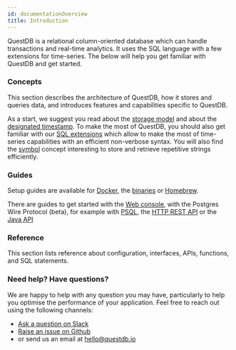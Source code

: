 ```yaml
---
id: documentationOverview
title: Introduction
---
```



QuestDB is a relational column-oriented database which can handle transactions and real-time analytics.
It uses the SQL language with a few extensions for time-series. 
The below will help you get familiar with QuestDB and get started. 

### Concepts
This section describes the architecture of QuestDB, how it stores and queries data, and introduces
features and capabilities specific to QuestDB. 
 
As a start, we suggest you read about the [storage model](storageModel.md) and 
about the [designated timestamp](designatedTimestamp.md). To make the most of QuestDB, you should also get 
familiar with our [SQL extensions](sqlOverview.md) which allow to make the most of time-series capabilities with 
an efficient non-verbose syntax. You will also find the [symbol](symbol.md) concept interesting 
to store and retrieve repetitive strings efficiently.

### Guides
Setup guides are available for [Docker](guideDocker.md), the [binaries](guideBinaries.md) or [Homebrew](guideHomebrew.md).

There are guides to get started with the [Web console](consoleGuide.md), with the Postgres Wire Protocol (beta), for example with [PSQL](guidePSQL.md), 
the [HTTP REST API](guideREST.md) or the [Java API](embeddedJavaAPI.md)

### Reference
This section lists reference about configuration, interfaces, APIs, functions, and SQL statements. 

### Need help? Have questions?
We are happy to help with any question you may have, particularly to help 
you optimise the performance of your application. Feel free to reach out using the following channels: 
- [Ask a question on Slack](https://join.slack.com/t/questdb/shared_invite/enQtNzk4Nzg4Mjc2MTE2LTEzZThjMzliMjUzMTBmYzVjYWNmM2UyNWJmNDdkMDYyZmE0ZDliZTQxN2EzNzk5MDE3Zjc1ZmJiZmFiZTIwMGY>)
- [Raise an issue on Github](https://github.com/questdb/questdb/issues)
- or send us an email at [hello@questdb.io](mailto:hello@questdb.io)

